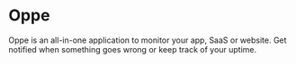 # Oppe

Oppe is an all-in-one application to monitor your app, SaaS or website. Get notified when something goes wrong or keep track of your uptime.

